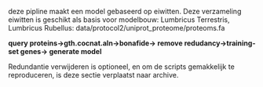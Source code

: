 deze pipline maakt een model gebaseerd op eiwitten.
Deze verzameling eiwitten is geschikt als basis voor modelbouw: 
Lumbricus Terrestris, Lumbricus Rubellus:
data/protocol2/uniprot_proteome/proteoms.fa


<strong> query proteins->gth.cocnat.aln->bonafide-> remove redudancy->training-set genes-> generate model </strong> 



 Redundantie verwijderen is optioneel, en om de scripts gemakkelijk te reproduceren,
 is deze sectie verplaatst naar  archive.

